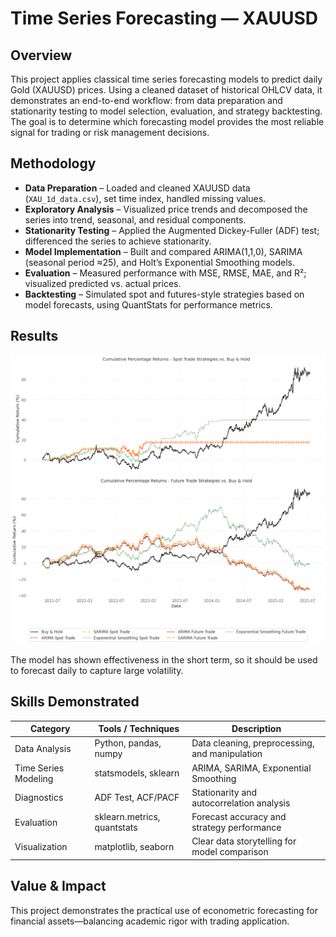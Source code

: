 # Time Series Forecasting — XAUUSD 

## Overview

This project applies classical time series forecasting models to predict daily Gold (XAUUSD) prices.
Using a cleaned dataset of historical OHLCV data, it demonstrates an end-to-end workflow: from data preparation and stationarity testing to model selection, evaluation, and strategy backtesting.
The goal is to determine which forecasting model provides the most reliable signal for trading or risk management decisions.

## Methodology

- **Data Preparation** – Loaded and cleaned XAUUSD data (`XAU_1d_data.csv`), set time index, handled missing values.
- **Exploratory Analysis** – Visualized price trends and decomposed the series into trend, seasonal, and residual components.
- **Stationarity Testing** – Applied the Augmented Dickey-Fuller (ADF) test; differenced the series to achieve stationarity.
- **Model Implementation** – Built and compared ARIMA(1,1,0), SARIMA (seasonal period ≈25), and Holt’s Exponential Smoothing models.
- **Evaluation** – Measured performance with MSE, RMSE, MAE, and R²; visualized predicted vs. actual prices.
- **Backtesting** – Simulated spot and futures-style strategies based on model forecasts, using QuantStats for performance metrics.

## Results


![XAUUSD Forecast Performance](image/download.png)

The model has shown effectiveness in the short term, so it should be used to forecast daily to capture large volatility. 

## Skills Demonstrated

| Category             | Tools / Techniques          | Description                                    |
| -------------------- | --------------------------- | ---------------------------------------------- |
| Data Analysis        | Python, pandas, numpy       | Data cleaning, preprocessing, and manipulation |
| Time Series Modeling | statsmodels, sklearn        | ARIMA, SARIMA, Exponential Smoothing           |
| Diagnostics          | ADF Test, ACF/PACF          | Stationarity and autocorrelation analysis      |
| Evaluation           | sklearn.metrics, quantstats | Forecast accuracy and strategy performance     |
| Visualization        | matplotlib, seaborn         | Clear data storytelling for model comparison   |

## Value & Impact
This project demonstrates the practical use of econometric forecasting for financial assets—balancing academic rigor with trading application.


